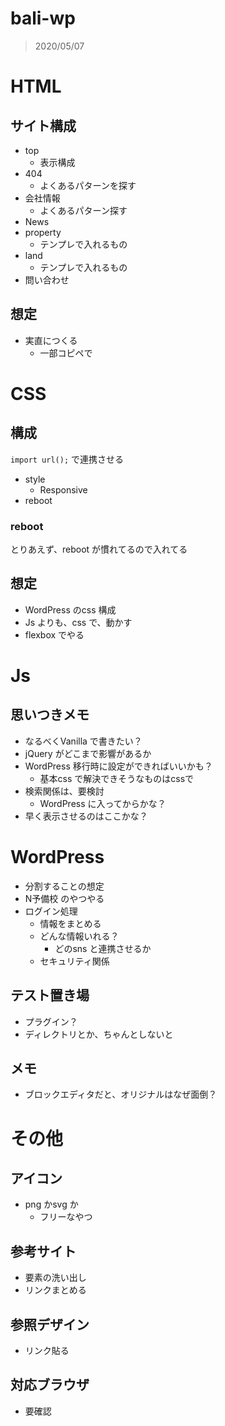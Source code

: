 # bali-wp

> 2020/05/07

# HTML

## サイト構成

- top
    - 表示構成
- 404
    - よくあるパターンを探す
- 会社情報
    - よくあるパターン探す
- News
- property
    - テンプレで入れるもの
- land
    - テンプレで入れるもの
- 問い合わせ


## 想定

- 実直につくる
    - 一部コピペで



# CSS

## 構成

`import url();` で連携させる

- style
    - Responsive
- reboot

### reboot

とりあえず、reboot が慣れてるので入れてる


## 想定

- WordPress のcss 構成
- Js よりも、css で、動かす
- flexbox でやる


# Js

## 思いつきメモ

- なるべくVanilla で書きたい？
- jQuery がどこまで影響があるか
- WordPress 移行時に設定ができればいいかも？
    - 基本css で解決できそうなものはcssで
- 検索関係は、要検討
    - WordPress に入ってからかな？
- 早く表示させるのはここかな？

# WordPress

- 分割することの想定
- N予備校 のやつやる
- ログイン処理
    - 情報をまとめる
    - どんな情報いれる？
        - どのsns と連携させるか
    - セキュリティ関係

## テスト置き場

- プラグイン？
- ディレクトリとか、ちゃんとしないと


## メモ

- ブロックエディタだと、オリジナルはなぜ面倒？


# その他

## アイコン

- png かsvg か
    - フリーなやつ

## 参考サイト

- 要素の洗い出し
- リンクまとめる

## 参照デザイン

- リンク貼る


## 対応ブラウザ

- 要確認
